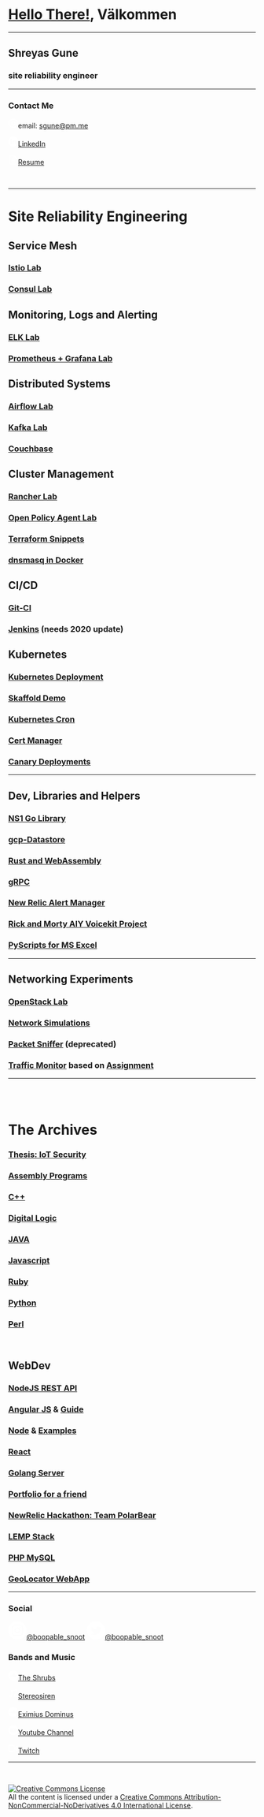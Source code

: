 

# [Hello There!](https://styles.redditmedia.com/t5_trfed/styles/profileIcon_m9xujdjs2fg51.jpg?width=256&height=256&crop=256:256,smart&s=fb9cd0ea808a8783a8c738e4466c52c372125280), Välkommen

---

## Shreyas Gune
### site reliability engineer
---
### Contact Me
<svg xmlns="http://www.w3.org/2000/svg" width="20" height="20" viewBox="0 0 24 24" fill="none" stroke="#ffffff" stroke-width="2" stroke-linecap="round" stroke-linejoin="round"><circle cx="12" cy="12" r="4"></circle><path d="M16 8v5a3 3 0 0 0 6 0v-1a10 10 0 1 0-3.92 7.94"></path></svg>email: sgune@pm.me

[<svg xmlns="http://www.w3.org/2000/svg" width="20" height="20" viewBox="0 0 24 24" fill="#ffffff"><path d="M12 0c6.627 0 12 5.373 12 12s-5.373 12-12 12S0 18.627 0 12 5.373 0 12 0zM8.951 9.404H6.165V17.5H8.95V9.404zm6.841-.192c-1.324 0-1.993.629-2.385 1.156l-.127.181V9.403h-2.786l.01.484c.006.636.007 1.748.005 2.93l-.015 4.683h2.786v-4.522c0-.242.018-.484.092-.657.202-.483.66-.984 1.43-.984.955 0 1.367.666 1.408 1.662l.003.168V17.5H19v-4.643c0-2.487-1.375-3.645-3.208-3.645zM7.576 5.5C6.623 5.5 6 6.105 6 6.899c0 .73.536 1.325 1.378 1.392l.18.006c.971 0 1.577-.621 1.577-1.398C9.116 6.105 8.53 5.5 7.576 5.5z"/></svg>LinkedIn](https://www.linkedin.com/in/shreyasgune/)

[<svg xmlns="http://www.w3.org/2000/svg" width="20" height="20" viewBox="0 0 24 24" fill="none" stroke="#ffffff" stroke-width="2" stroke-linecap="round" stroke-linejoin="round"><path d="M14 2H6a2 2 0 0 0-2 2v16c0 1.1.9 2 2 2h12a2 2 0 0 0 2-2V8l-6-6z"/><path d="M14 3v5h5M16 13H8M16 17H8M10 9H8"/></svg>Resume](sgune_2020_autumn.pdf)

<br>

---
# Site Reliability Engineering

## Service Mesh
### [Istio Lab](https://github.com/shreyasgune/istio-lab)
### [Consul Lab](https://github.com/shreyasgune/consul-lab)

## Monitoring, Logs and Alerting
### [ELK Lab](https://github.com/shreyasgune/ELK-lab)
### [Prometheus + Grafana Lab](https://github.com/shreyasgune/promfana)

## Distributed Systems
### [Airflow Lab](https://github.com/shreyasgune/airflow-lab)
### [Kafka Lab](https://github.com/shreyasgune/kafka-lab)
### [Couchbase](https://github.com/shreyasgune/couchbase-moxi)


## Cluster Management
### [Rancher Lab](https://github.com/shreyasgune/rancher-lab)
### [Open Policy Agent Lab](https://github.com/shreyasgune/OPA-Lab/tree/gangnam-style)
### [Terraform Snippets](https://github.com/shreyasgune/terraform-snippets)
### [dnsmasq in Docker](https://github.com/shreyasgune/dnsmasq-docker)

## CI/CD
### [Git-CI](https://github.com/shreyasgune/git-ci)
### [Jenkins](https://github.com/shreyasgune/JenkinsToStart) (needs 2020 update) 


## Kubernetes
### [Kubernetes Deployment](https://github.com/shreyasgune/kubernetes-deployment)
### [Skaffold Demo](https://github.com/shreyasgune/skaffold-demo)
### [Kubernetes Cron](https://github.com/shreyasgune/kubecron-example)
### [Cert Manager](https://github.com/shreyasgune/sgune-cert-manager)
### [Canary Deployments](https://github.com/shreyasgune/k8-canary)
---

## Dev, Libraries and Helpers
### [NS1 Go Library](https://github.com/shreyasgune/NS1-examples/tree/primary)
### [gcp-Datastore](https://github.com/shreyasgune/gcp-datastore)
### [Rust and WebAssembly](https://github.com/shreyasgune/rust-webasm)
### [gRPC](https://github.com/shreyasgune/gRPC-demo)
### [New Relic Alert Manager](https://github.com/shreyasgune/newrelic-alerts-manager)
### [Rick and Morty AIY Voicekit Project](https://github.com/shreyasgune/RickSounds)
### [PyScripts for MS Excel](https://github.com/shreyasgune/fitter-happier-excel)
---

## Networking Experiments
### [OpenStack Lab](https://github.com/shreyasgune/OpenStack-Topo-Deployment)
### [Network Simulations](https://github.com/shreyasgune/network-simulations)
### [Packet Sniffer](https://github.com/shreyasgune/Packet-Sniffer) (deprecated)
### [Traffic Monitor](https://github.com/shreyasgune/cloudnetmooc) based on [Assignment](https://www.coursera.org/lecture/cloud-networking/programming-assignment-2-explanation-8LGvU?utm_source=link&utm_medium=page_share&utm_content=vlp&utm_campaign=top_button)

---
<br>
<br>

# The Archives
### [Thesis: IoT Security](https://github.com/shreyasgune/IoT-Security)
### [Assembly Programs](https://github.com/shreyasgune/assembly-archives)
### [C++](https://github.com/shreyasgune/Work-In-Progress-/tree/master/Language%20Exercises/C_C--master)
### [Digital Logic](https://github.com/shreyasgune/Work-In-Progress-/tree/master/Language%20Exercises/DigitalLogic-master)
### [JAVA](https://github.com/shreyasgune/Work-In-Progress-/tree/master/Language%20Exercises/javahava-master)
### [Javascript](https://github.com/shreyasgune/Work-In-Progress-/tree/master/Language%20Exercises/javascripting-master)
### [Ruby](https://github.com/shreyasgune/Work-In-Progress-/tree/master/Language%20Exercises/rubydooby-master)
### [Python](https://github.com/shreyasgune/PythonProgs)
### [Perl](https://github.com/shreyasgune/PerlSite)

<br> 

## WebDev
### [NodeJS REST API](https://github.com/shreyasgune/NodeJS-REST-api)
### [Angular JS](https://github.com/shreyasgune/Work-In-Progress-/tree/master/Language%20Exercises/angularJS-master) & [Guide](https://github.com/shreyasgune/angular2Starter)
### [Node](https://github.com/shreyasgune/Work-In-Progress-/tree/master/Language%20Exercises/nodeJS-master) & [Examples](https://github.com/shreyasgune/node-examples)
### [React](https://github.com/shreyasgune/reactMe)
### [Golang Server](https://github.com/shreyasgune/golang-server)
### [Portfolio for a friend](https://github.com/shreyasgune/portfolio-site) 
### [NewRelic Hackathon: Team PolarBear](https://github.com/shreyasgune/polarbear)
### [LEMP Stack](https://github.com/shreyasgune/DockerStuff/tree/intro/dockerLEMP)
### [PHP MySQL](https://github.com/shreyasgune/PHP_MySQL)
### [GeoLocator WebApp](https://github.com/shreyasgune/Shreyas-Geolocator-WebApp)
---

### Social
[<svg xmlns="http://www.w3.org/2000/svg" width="37" height="37" viewBox="0 0 24 24" fill="#ffffff"><path d="M12 0c6.6274 0 12 5.3726 12 12s-5.3726 12-12 12S0 18.6274 0 12 5.3726 0 12 0zm3.115 4.5h-6.23c-2.5536 0-4.281 1.6524-4.3805 4.1552L4.5 8.8851v6.1996c0 1.3004.4234 2.4193 1.2702 3.2359.7582.73 1.751 1.1212 2.8818 1.1734l.2633.006h6.1694c1.3004 0 2.389-.4234 3.1754-1.1794.762-.734 1.1817-1.7576 1.2343-2.948l.0056-.2577V8.8851c0-1.2702-.4234-2.3589-1.2097-3.1452-.7338-.762-1.7575-1.1817-2.9234-1.2343l-.252-.0056zM8.9152 5.8911h6.2299c.9072 0 1.6633.2722 2.2076.8166.4713.499.7647 1.1758.8103 1.9607l.0063.2167v6.2298c0 .9375-.3327 1.6936-.877 2.2077-.499.4713-1.176.7392-1.984.7806l-.2237.0057H8.9153c-.9072 0-1.6633-.2722-2.2076-.7863-.499-.499-.7693-1.1759-.8109-2.0073l-.0057-.2306V8.885c0-.9073.2722-1.6633.8166-2.2077.4712-.4713 1.1712-.7392 1.9834-.7806l.2242-.0057h6.2299-6.2299zM12 8.0988c-2.117 0-3.871 1.7238-3.871 3.871A3.8591 3.8591 0 0 0 12 15.8408c2.1472 0 3.871-1.7541 3.871-3.871 0-2.117-1.754-3.871-3.871-3.871zm0 1.3911c1.3609 0 2.4798 1.119 2.4798 2.4799 0 1.3608-1.119 2.4798-2.4798 2.4798-1.3609 0-2.4798-1.119-2.4798-2.4798 0-1.361 1.119-2.4799 2.4798-2.4799zm4.0222-2.3589a.877.877 0 1 0 0 1.754.877.877 0 0 0 0-1.754z"/></svg>@boopable_snoot](https://www.instagram.com/boopable_snoot/)
[<svg xmlns="http://www.w3.org/2000/svg" width="37" height="37" viewBox="0 0 24 24" fill="#ffffff"><path d="M12 0c6.627 0 12 5.373 12 12s-5.373 12-12 12S0 18.627 0 12 5.373 0 12 0zm3.193 7c-1.586 0-2.872 1.243-2.872 2.777 0 .217.025.43.074.633a8.251 8.251 0 0 1-5.92-2.902c-.247.41-.389.887-.389 1.397 0 .963.507 1.813 1.278 2.311a2.94 2.94 0 0 1-1.301-.348v.036c0 1.345.99 2.467 2.304 2.723a2.98 2.98 0 0 1-1.298.047c.366 1.103 1.427 1.906 2.683 1.928a5.889 5.889 0 0 1-3.567 1.19c-.231 0-.46-.014-.685-.04A8.332 8.332 0 0 0 9.903 18c5.283 0 8.172-4.231 8.172-7.901 0-.12-.002-.24-.008-.36A5.714 5.714 0 0 0 19.5 8.302a5.869 5.869 0 0 1-1.65.437 2.8 2.8 0 0 0 1.263-1.536 5.87 5.87 0 0 1-1.824.674A2.915 2.915 0 0 0 15.193 7z"/></svg>@boopable_snoot](https://twitter.com/boopable_snoot)


### Bands and Music
[<svg xmlns="http://www.w3.org/2000/svg" width="20" height="20" viewBox="0 0 24 24" fill="#ffffff"><path d="M12 0a12 12 0 1 1 0 24 12 12 0 0 1 0-24zm1.81 8.2c-.44 0-.87.09-1.26.24-.14.06-.18.11-.19.23v6.3c0 .11.1.21.22.23h5.45c1.09 0 1.97-.89 1.97-1.98a1.98 1.98 0 0 0-2.73-1.83 3.48 3.48 0 0 0-3.46-3.19zm-2.52.85a.2.2 0 0 0-.2.2l-.08 4.1.08 1.64c0 .11.09.2.2.2a.2.2 0 0 0 .2-.14v-.06l.09-1.64-.09-4.1a.2.2 0 0 0-.2-.2zm-.67.67a.2.2 0 0 0-.2.19l-.08 3.44.09 1.65c0 .1.08.2.19.2.08 0 .15-.06.17-.14l.01-.06.1-1.65-.1-3.44a.2.2 0 0 0-.18-.2zm-2.65.22a.14.14 0 0 0-.14.13l-.11 3.28.11 1.7c0 .08.06.14.14.14.05 0 .1-.04.12-.1l.01-.03.13-1.71-.13-3.28a.14.14 0 0 0-.13-.13zm1.31-.42a.16.16 0 0 0-.16.16l-.1 3.67.1 1.68c0 .09.07.16.16.16.07 0 .13-.04.15-.11l.01-.05.12-1.68-.12-3.67c0-.09-.07-.16-.16-.16zm.67.08c-.1 0-.18.08-.18.17l-.1 3.58.1 1.66c0 .1.08.18.18.18.07 0 .14-.05.16-.12l.01-.06.1-1.66-.1-3.58c0-.1-.08-.17-.17-.17zm-2.63.96a.12.12 0 0 0-.12.12l-.13 2.67.13 1.72c0 .06.05.12.12.12.05 0 .1-.04.11-.08v-.04l.15-1.72-.14-2.67a.12.12 0 0 0-.12-.12zm1.3-.9a.15.15 0 0 0-.15.14l-.1 3.55.1 1.69c0 .08.07.15.15.15.07 0 .12-.04.14-.1l.01-.05.12-1.7-.12-3.54a.15.15 0 0 0-.15-.15zm3.34-1c-.12 0-.21.1-.21.22l-.1 4.47.1 1.62c0 .12.1.22.21.22.1 0 .18-.07.21-.16v-.06l.1-1.62-.1-4.47c0-.12-.09-.22-.2-.22zM6.67 11.6c-.05 0-.1.05-.1.1l-.14 1.64.14 1.73c0 .06.05.1.1.1a.1.1 0 0 0 .1-.06l.01-.04.15-1.73-.15-1.63c0-.06-.05-.1-.1-.1zm-.63-.11c-.05 0-.1.04-.1.09l-.14 1.76.14 1.71c0 .06.05.1.1.1a.1.1 0 0 0 .08-.06v-.04l.17-1.7-.16-1.77c0-.05-.05-.1-.1-.1zm-.64.06c-.04 0-.07.03-.08.08l-.15 1.72.15 1.65c0 .05.04.08.08.08s.08-.03.08-.08l.17-1.65-.17-1.72c0-.05-.04-.08-.08-.08zm-.63.28c-.03 0-.06.03-.06.07l-.16 1.44.16 1.42c0 .04.03.07.06.07.04 0 .06-.03.07-.07l.18-1.42-.18-1.44c0-.04-.03-.07-.07-.07zm-.59.56c-.03 0-.06.02-.06.06l-.12.9.12.87c0 .04.03.07.06.07s.06-.03.07-.06l.13-.89-.13-.9c-.01-.03-.04-.05-.07-.05z"/></svg>The Shrubs](https://soundcloud.com/shrubs-zazz)

[<svg xmlns="http://www.w3.org/2000/svg" width="20" height="20" viewBox="0 0 24 24" fill="none" stroke="#ffffff" stroke-width="2" stroke-linecap="round" stroke-linejoin="round"><circle cx="5.5" cy="17.5" r="2.5"/><circle cx="17.5" cy="15.5" r="2.5"/><path d="M8 17V5l12-2v12"/></svg>Stereosiren](https://stereosiren.bandcamp.com/)

[<svg xmlns="http://www.w3.org/2000/svg" width="20" height="20" viewBox="0 0 24 24" fill="#ffffff"><path d="M12 0a12 12 0 1 1 0 24 12 12 0 0 1 0-24zm1.81 8.2c-.44 0-.87.09-1.26.24-.14.06-.18.11-.19.23v6.3c0 .11.1.21.22.23h5.45c1.09 0 1.97-.89 1.97-1.98a1.98 1.98 0 0 0-2.73-1.83 3.48 3.48 0 0 0-3.46-3.19zm-2.52.85a.2.2 0 0 0-.2.2l-.08 4.1.08 1.64c0 .11.09.2.2.2a.2.2 0 0 0 .2-.14v-.06l.09-1.64-.09-4.1a.2.2 0 0 0-.2-.2zm-.67.67a.2.2 0 0 0-.2.19l-.08 3.44.09 1.65c0 .1.08.2.19.2.08 0 .15-.06.17-.14l.01-.06.1-1.65-.1-3.44a.2.2 0 0 0-.18-.2zm-2.65.22a.14.14 0 0 0-.14.13l-.11 3.28.11 1.7c0 .08.06.14.14.14.05 0 .1-.04.12-.1l.01-.03.13-1.71-.13-3.28a.14.14 0 0 0-.13-.13zm1.31-.42a.16.16 0 0 0-.16.16l-.1 3.67.1 1.68c0 .09.07.16.16.16.07 0 .13-.04.15-.11l.01-.05.12-1.68-.12-3.67c0-.09-.07-.16-.16-.16zm.67.08c-.1 0-.18.08-.18.17l-.1 3.58.1 1.66c0 .1.08.18.18.18.07 0 .14-.05.16-.12l.01-.06.1-1.66-.1-3.58c0-.1-.08-.17-.17-.17zm-2.63.96a.12.12 0 0 0-.12.12l-.13 2.67.13 1.72c0 .06.05.12.12.12.05 0 .1-.04.11-.08v-.04l.15-1.72-.14-2.67a.12.12 0 0 0-.12-.12zm1.3-.9a.15.15 0 0 0-.15.14l-.1 3.55.1 1.69c0 .08.07.15.15.15.07 0 .12-.04.14-.1l.01-.05.12-1.7-.12-3.54a.15.15 0 0 0-.15-.15zm3.34-1c-.12 0-.21.1-.21.22l-.1 4.47.1 1.62c0 .12.1.22.21.22.1 0 .18-.07.21-.16v-.06l.1-1.62-.1-4.47c0-.12-.09-.22-.2-.22zM6.67 11.6c-.05 0-.1.05-.1.1l-.14 1.64.14 1.73c0 .06.05.1.1.1a.1.1 0 0 0 .1-.06l.01-.04.15-1.73-.15-1.63c0-.06-.05-.1-.1-.1zm-.63-.11c-.05 0-.1.04-.1.09l-.14 1.76.14 1.71c0 .06.05.1.1.1a.1.1 0 0 0 .08-.06v-.04l.17-1.7-.16-1.77c0-.05-.05-.1-.1-.1zm-.64.06c-.04 0-.07.03-.08.08l-.15 1.72.15 1.65c0 .05.04.08.08.08s.08-.03.08-.08l.17-1.65-.17-1.72c0-.05-.04-.08-.08-.08zm-.63.28c-.03 0-.06.03-.06.07l-.16 1.44.16 1.42c0 .04.03.07.06.07.04 0 .06-.03.07-.07l.18-1.42-.18-1.44c0-.04-.03-.07-.07-.07zm-.59.56c-.03 0-.06.02-.06.06l-.12.9.12.87c0 .04.03.07.06.07s.06-.03.07-.06l.13-.89-.13-.9c-.01-.03-.04-.05-.07-.05z"/></svg>Eximius Dominus](https://soundcloud.com/eximius-dominus)

[<svg xmlns="http://www.w3.org/2000/svg" width="20" height="20" viewBox="0 0 24 24" fill="#ffffff"><path d="M12 0c6.627 0 12 5.373 12 12s-5.373 12-12 12S0 18.627 0 12 5.373 0 12 0zm.294 7h-.589l-1.101.013c-1.48.024-3.709.092-4.465.285a1.836 1.836 0 0 0-1.326 1.263c-.181.644-.258 1.69-.29 2.46l-.022.815v.328l.008.426c.022.764.09 2.088.304 2.849.172.614.68 1.098 1.326 1.263.736.188 2.867.257 4.346.283L11.89 17l1.159-.008c1.453-.019 3.993-.082 4.811-.29a1.836 1.836 0 0 0 1.327-1.263c.21-.75.28-2.048.302-2.817l.01-.528-.003-.403c-.012-.67-.066-2.265-.31-3.13a1.836 1.836 0 0 0-1.326-1.263c-.661-.169-2.45-.242-3.878-.274L12.294 7zm-1.828 2.89l3.92 2.11-3.92 2.11V9.89z"/></svg>Youtube Channel](https://www.youtube.com/user/chrominox)

[<svg xmlns="http://www.w3.org/2000/svg" width="20" height="20" viewBox="0 0 24 24" fill="none" stroke="#ffffff" stroke-width="2" stroke-linecap="round" stroke-linejoin="round"><path d="M15.6 11.6L22 7v10l-6.4-4.5v-1zM4 5h9a2 2 0 0 1 2 2v10a2 2 0 0 1-2 2H4a2 2 0 0 1-2-2V7c0-1.1.9-2 2-2z"/></svg>Twitch](https://www.twitch.tv/sgune)

----

<br>

<a rel="license" href="http://creativecommons.org/licenses/by-nc-nd/4.0/"><img alt="Creative Commons License" style="border-width:0" src="https://i.creativecommons.org/l/by-nc-nd/4.0/88x31.png" /></a><br /><span xmlns:dct="http://purl.org/dc/terms/" property="dct:title">All the content</span> is licensed under a <a rel="license" href="http://creativecommons.org/licenses/by-nc-nd/4.0/">Creative Commons Attribution-NonCommercial-NoDerivatives 4.0 International License</a>.
